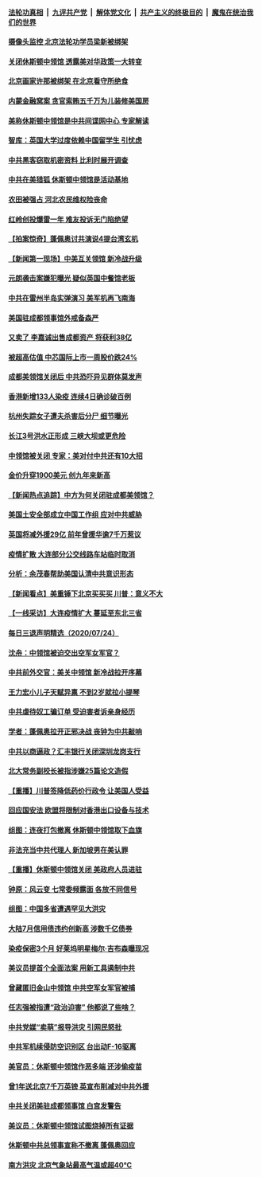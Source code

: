 ####  [法轮功真相](../../../../basic/blob/master/README.md?t=07260831) &nbsp;|&nbsp; [九评共产党](../../../../9ping.md/blob/master/README.md?t=07260831) &nbsp;|&nbsp; [解体党文化](../../../../jtdwh.md/blob/master/README.md?t=07260831)  &nbsp;|&nbsp; [共产主义的终极目的](../../../../gczydzjmd.md/blob/master/README.md?t=07260831) &nbsp;|&nbsp; [魔鬼在统治我们的世界](../../../../mgztzwmdsj.md/blob/master/README.md?t=07260831) 

#### [摄像头监控 北京法轮功学员梁新被绑架](../pages/nsc413/n12283790.md?t=07260831) 

#### [关闭休斯顿中领馆 透露美对华政策一大转变](../pages/nsc413/n12283516.md?t=07260831) 

#### [北京画家许那被绑架 在北京看守所绝食](../pages/nsc413/n12282120.md?t=07260831) 

#### [内蒙金融窝案 贪官索贿五千万为儿装修美国房](../pages/nsc413/n12283665.md?t=07260831) 

#### [美称休斯顿中领馆是中共间谍网中心 专家解读](../pages/nsc413/n12283409.md?t=07260831) 

#### [智库：英国大学过度依赖中国留学生 引忧虑](../pages/nsc413/n12283570.md?t=07260831) 

#### [中共黑客窃取机密资料 比利时展开调查](../pages/nsc413/n12283557.md?t=07260831) 

#### [中共在美猎狐 休斯顿中领馆是活动基地](../pages/nsc413/n12283374.md?t=07260831) 

#### [农田被强占 河北农民维权险丧命](../pages/nsc413/n12283550.md?t=07260831) 

#### [红岭创投爆雷一年 难友投诉无门陷绝望](../pages/nsc413/n12283452.md?t=07260831) 

#### [【拍案惊奇】蓬佩奥讨共演说4提台湾玄机](../pages/nsc413/n12282566.md?t=07260831) 

#### [【新闻第一现场】中美互关领馆 新冷战升级](../pages/nsc413/n12282853.md?t=07260831) 

#### [元朗袭击案嫌犯曝光 疑似英国中餐馆老板](../pages/nsc413/n12283334.md?t=07260831) 

#### [中共在雷州半岛实弹演习 美军机再飞南海](../pages/nsc413/n12283227.md?t=07260831) 

#### [美国驻成都领事馆外戒备森严](../pages/nsc413/n12283145.md?t=07260831) 

#### [又卖了 李嘉诚出售成都资产 将获利38亿](../pages/nsc413/n12283034.md?t=07260831) 

#### [被超高估值 中芯国际上市一周股价跌24%](../pages/nsc413/n12282620.md?t=07260831) 

#### [成都美领馆关闭后 中共恐吓异见群体莫发声](../pages/nsc413/n12282730.md?t=07260831) 

#### [香港新增133人染疫 连续4日确诊破百例](../pages/nsc413/n12283030.md?t=07260831) 

#### [杭州失踪女子遭夫杀害后分尸 细节曝光](../pages/nsc413/n12282903.md?t=07260831) 

#### [长江3号洪水正形成 三峡大坝或更危险](../pages/nsc413/n12282698.md?t=07260831) 

#### [中领馆被关闭 专家：美对付中共还有10大招](../pages/nsc413/n12282678.md?t=07260831) 

#### [金价升穿1900美元 创九年来新高](../pages/nsc413/n12282313.md?t=07260831) 

#### [【新闻热点追踪】中方为何关闭驻成都美领馆？](../pages/nsc413/n12282451.md?t=07260831) 

#### [美国土安全部成立中国工作组 应对中共威胁](../pages/nsc413/n12282422.md?t=07260831) 

#### [英国将减外援29亿 前年曾援华逾7千万惹议](../pages/nsc413/n12282444.md?t=07260831) 

#### [疫情扩散 大连部分公交线路车站临时取消](../pages/nsc413/n12282454.md?t=07260831) 

#### [分析：余茂春帮助美国认清中共意识形态](../pages/nsc413/n12281727.md?t=07260831) 

#### [【新闻看点】美重锤下北京买买买 川普：意义不大](../pages/nsc413/n12281891.md?t=07260831) 

#### [【一线采访】大连疫情扩大 蔓延至东北三省](../pages/nsc413/n12282281.md?t=07260831) 

#### [每日三退声明精选（2020/07/24）](../pages/nsc413/n12282358.md?t=07260831) 


#### [沈舟：中领馆被迫交出空军女军官？](../pages/nsc413/n12282144.md?t=07260831) 

#### [中共前外交官：美关中领馆 新冷战拉开序幕](../pages/nsc413/n12281623.md?t=07260831) 

#### [王力宏小儿子天赋异禀 不到2岁就拉小提琴](../pages/nsc413/n12281841.md?t=07260831) 

#### [中共虐待奴工骗订单 受迫害者诉亲身经历](../pages/nsc413/n12282018.md?t=07260831) 

#### [学者：蓬佩奥拉开正邪决战 丧钟为中共敲响](../pages/nsc413/n12281981.md?t=07260831) 

#### [中共以商逼政？汇丰银行关闭深圳龙岗支行](../pages/nsc413/n12281944.md?t=07260831) 

#### [北大常务副校长被指涉嫌25篇论文造假](../pages/nsc413/n12281798.md?t=07260831) 

#### [【重播】川普签降低药价行政令 让美国人受益](../pages/nsc413/n12281555.md?t=07260831) 

#### [回应国安法 欧盟将限制对香港出口设备与技术](../pages/nsc413/n12281970.md?t=07260831) 

#### [组图：连夜打包撤离 休斯顿中领馆取下血旗](../pages/nsc413/n12281782.md?t=07260831) 

#### [非法充当中共代理人 新加坡男在美认罪](../pages/nsc413/n12281819.md?t=07260831) 

#### [【重播】休斯顿中领馆关闭 美政府人员进驻](../pages/nsc413/n12281834.md?t=07260831) 

#### [钟原：风云变 七常委频露面 各放不同信号](../pages/nsc413/n12281829.md?t=07260831) 

#### [组图：中国多省遭遇罕见大洪灾](../pages/nsc413/n12281215.md?t=07260831) 

#### [大陆7月信用债违约创新高 涉数千亿债券](../pages/nsc413/n12281791.md?t=07260831) 

#### [染疫保密3个月 好莱坞明星梅尔·吉布森曝现况](../pages/nsc413/n12281716.md?t=07260831) 

#### [美议员提首个全面法案 用新工具遏制中共](../pages/nsc413/n12281686.md?t=07260831) 

#### [曾藏匿旧金山中领馆 中共空军女军官被捕](../pages/nsc413/n12281618.md?t=07260831) 

#### [任志强被指遭“政治迫害” 他都说了些啥？](../pages/nsc413/n12281596.md?t=07260831) 

#### [中共党媒“卖萌”报导洪灾 引网民怒批](../pages/nsc413/n12281361.md?t=07260831) 

#### [中共军机续侵防空识别区 台出动F-16驱离](../pages/nsc413/n12281102.md?t=07260831) 

#### [美官员：休斯顿中领馆作恶多端 还涉偷疫苗](../pages/nsc413/n12281547.md?t=07260831) 

#### [曾1年送北京7千万英镑 英宣布削减对中共外援](../pages/nsc413/n12281245.md?t=07260831) 

#### [中共关闭美驻成都领事馆 白宫发警告](../pages/nsc413/n12281364.md?t=07260831) 


#### [美议员：休斯顿中领馆试图烧掉所有证据](../pages/nsc413/n12281249.md?t=07260831) 

#### [休斯顿中共总领事宣称不撤离 蓬佩奥回应](../pages/nsc413/n12281175.md?t=07260831) 

#### [南方洪灾 北京气象站最高气温或超40℃](../pages/nsc413/n12280921.md?t=07260831) 

